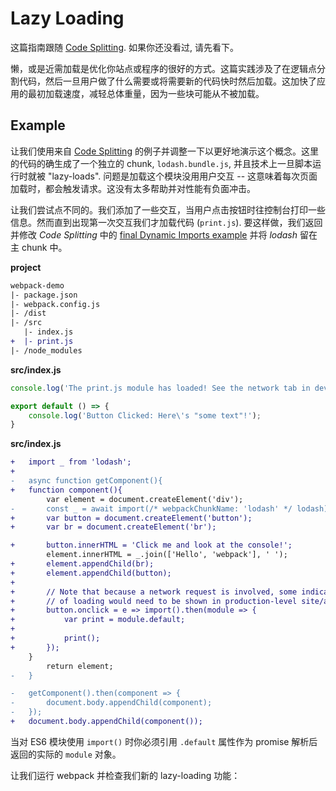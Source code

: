 # Lazy Loading

这篇指南跟随 [Code Splitting](/guides/code-splitting). 如果你还没看过, 请先看下。

懒，或是近需加载是优化你站点或程序的很好的方式。这篇实践涉及了在逻辑点分割代码，然后一旦用户做了什么需要或将需要新的代码快时然后加载。这加快了应用的最初加载速度，减轻总体重量，因为一些块可能从不被加载。

## Example

让我们使用来自 [Code Splitting](/guides/code-splitting#dynamic-imports) 的例子并调整一下以更好地演示这个概念。这里的代码的确生成了一个独立的 chunk, `lodash.bundle.js`, 并且技术上一旦脚本运行时就被 "lazy-loads". 问题是加载这个模块没用用户交互 -- 这意味着每次页面加载时，都会触发请求。这没有太多帮助并对性能有负面冲击。

让我们尝试点不同的。我们添加了一些交互，当用户点击按钮时往控制台打印一些信息。然而直到出现第一次交互我们才加载代码 (`print.js`). 要这样做，我们返回并修改 _Code Splitting_ 中的 [final Dynamic Imports example](/guides/code-splitting#dynamic-imports) 并将 _lodash_ 留在主 chunk 中。

__project__

```diff
webpack-demo
|- package.json
|- webpack.config.js
|- /dist
|- /src
   |- index.js
+  |- print.js
|- /node_modules
```

__src/index.js__

```js
console.log('The print.js module has loaded! See the network tab in dev tools...');

export default () => {
    console.log('Button Clicked: Here\'s "some text"!');
}
```

__src/index.js__

```diff
+   import _ from 'lodash';
+
-   async function getComponent(){
+   function component(){
        var element = document.createElement('div');
-       const _ = await import(/* webpackChunkName: 'lodash' */ lodash);
+       var button = document.createElement('button');
+       var br = document.createElement('br');

+       button.innerHTML = 'Click me and look at the console!';
        element.innerHTML = _.join(['Hello', 'webpack'], ' ');
+       element.appendChild(br);
+       element.appendChild(button);
+
+       // Note that because a network request is involved, some indication
+       // of loading would need to be shown in production-level site/app
+       button.onclick = e => import().then(module => {
+           var print = module.default;
+
+           print();
+       });
    }
        return element;
-   }

-   getComponent().then(component => {
-       document.body.appendChild(component);
-   });
+   document.body.appendChild(component());
```

当对 ES6 模块使用 `import()` 时你必须引用 `.default` 属性作为 promise 解析后返回的实际的 `module` 对象。

让我们运行 webpack 并检查我们新的 lazy-loading 功能：

```bash

```